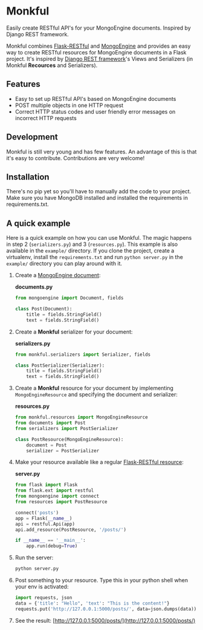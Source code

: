# Monkful

Easily create RESTful API's for your MongoEngine documents. Inspired by Django
REST framework.

Monkful combines [Flask-RESTful](http://flask-restful.readthedocs.org/en/latest/)
and [MongoEngine](http://mongoengine.org/) and provides an easy way to create
RESTful resources for MongoEngine documents in a Flask project. It's inspired
by [Django REST framework](http://django-rest-framework.org/)'s Views and
Serializers (in Monkful **Recources** and Serializers).

## Features

* Easy to set up RESTful API's based on MongoEngine documents
* POST multiple objects in one HTTP request
* Correct HTTP status codes and user friendly error messages on incorrect HTTP
  requests

## Development

Monkful is still very young and has few features. An advantage of this is that
it's easy to contribute. Contributions are very welcome!

## Installation

There's no pip yet so you'll have to manually add the code to your project.
Make sure you have MongoDB installed and installed the requirements in
requirements.txt.

## A quick example

Here is a quick example on how you can use Monkful. The magic happens in step
2 (`serializers.py`) and 3 (`resources.py`). This example is also available in
the `example/` directory. If you clone the project, create a virtualenv,
install the `requirements.txt` and run `python server.py` in the `example/`
directory you can play around with it.

1. Create a [MongoEngine document](http://docs.mongoengine.org/en/latest/tutorial.html#defining-our-documents):

    **documents.py**

    ```python
    from mongoengine import Document, fields

    class Post(Document):
        title = fields.StringField()
        text = fields.StringField()
    ```

2. Create a **Monkful** serializer for your document:

    **serializers.py**

    ```python
    from monkful.serializers import Serializer, fields

    class PostSerializer(Serializer):
        title = fields.StringField()
        text = fields.StringField()
    ```

3. Create a **Monkful** resource for your document by implementing
   `MongoEngineResource` and specifying the document and serializer:

    **resources.py**

    ```python
    from monkful.resources import MongoEngineResource
    from documents import Post
    from serializers import PostSerializer

    class PostResource(MongoEngineResource):
        document = Post
        serializer = PostSerializer
    ```

4. Make your resource available like a regular
   [Flask-RESTful resource](http://flask-restful.readthedocs.org/en/latest/quickstart.html#resourceful-routing):

    **server.py**

    ```python
    from flask import Flask
    from flask.ext import restful
    from mongoengine import connect
    from resources import PostResource

    connect('posts')
    app = Flask(__name__)
    api = restful.Api(app)
    api.add_resource(PostResource, '/posts/')

    if __name__ == '__main__':
        app.run(debug=True)
    ```

5. Run the server:

    ```bash
    python server.py
    ```

6. Post something to your resource. Type this in your python shell when your
   env is activated:

    ```python
    import requests, json
    data = {'title': "Hello", 'text': "This is the content!"}
    requests.put('http://127.0.0.1:5000/posts/', data=json.dumps(data))
    ```

7. See the result: [http://127.0.0.1:5000/posts/](http://127.0.0.1:5000/posts/)
